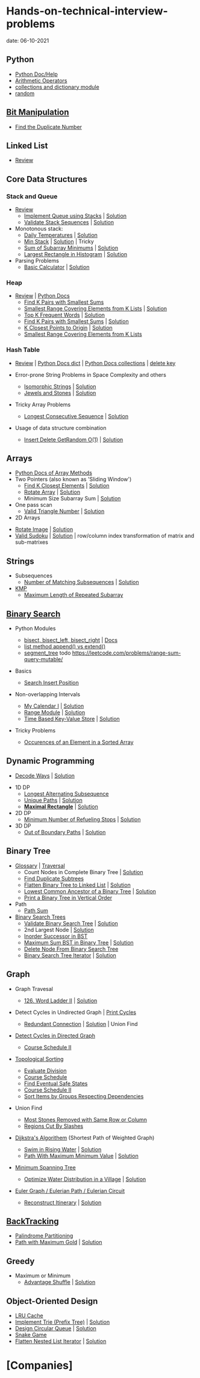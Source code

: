 # Hands-on-technical-interview-problems
date: 06-10-2021
## Python
* [Python Doc/Help](https://github.com/sue142857/Hands-on-technical-interview-problems-solutions/blob/main/Python_help.md)
* [Arithmetic Operators](https://github.com/sue142857/Hands-on-technical-interview-problems-solutions/blob/main/Python_Arithmetic_Operators.md)
* [collections and dictionary module](https://github.com/sue142857/Hands-on-technical-interview-problems-solutions/blob/main/Python%20module%20collections%20and%20dictionary.md)
* [random](https://github.com/sue142857/Hands-on-technical-interview-problems-solutions/blob/main/Python_module_random.md)

## [Bit Manipulation](https://github.com/sue142857/Hands-on-technical-interview-problems-solutions/blob/main/bit%20manipulation.md)
 - [Find the Duplicate Number](https://leetcode.com/problems/find-the-duplicate-number/)
## Linked List
* [Review](https://github.com/sue142857/Hands-on-technical-interview-problems-solutions/blob/main/Review_Linked_List.md)
## Core Data Structures
### Stack and Queue
* [Review](https://github.com/sue142857/Hands-on-technical-interview-problems-solutions/blob/main/Review_Stack_Queue.md)
  - [Implement Queue using Stacks](https://leetcode.com/problems/implement-queue-using-stacks/) | [Solution](https://github.com/sue142857/Hands-on-technical-interview-problems-solutions/blob/main/Easy_232.%20Implement%20Queue%20using%20Stacks.md)
  - [Validate Stack Sequences](https://leetcode.com/problems/validate-stack-sequences/) | [Solution](https://github.com/sue142857/Hands-on-technical-interview-problems-solutions/blob/main/Medium_946.%20Validate%20Stack%20Sequences.md)
* Monotonous stack:
  - [Daily Temperatures](https://leetcode.com/problems/daily-temperatures/) | [Solution](https://github.com/sue142857/Hands-on-technical-interview-problems-solutions/blob/main/Medium_739.%20Daily%20Temperatures.md)
  - [Min Stack](https://leetcode.com/problems/min-stack/) | [Solution](https://github.com/sue142857/Hands-on-technical-interview-problems-solutions/blob/main/Easy_155.%20Min%20Stack.md) | Tricky
  - [Sum of Subarray Minimums](https://leetcode.com/problems/sum-of-subarray-minimums/) | [Solution](https://github.com/sue142857/Hands-on-technical-interview-problems-solutions/blob/main/Medium_907.%20Sum%20of%20Subarray%20Minimums.md)
  - [Largest Rectangle in Histogram](https://leetcode.com/problems/largest-rectangle-in-histogram/) | [Solution](https://github.com/sue142857/Hands-on-technical-interview-problems-solutions/blob/main/Hard_84.%20Largest%20Rectangle%20in%20Histogram.md)
* Parsing Problems
  - [Basic Calculator](https://leetcode.com/problems/basic-calculator/) | [Solution](https://github.com/sue142857/Hands-on-technical-interview-problems-solutions/blob/main/Hard_224.%20Basic%20Calculator.md)
### Heap
* [Review](https://github.com/sue142857/compsci_guides/blob/master/heaps/heaps.md) | [Python Docs](https://docs.python.org/3/library/heapq.html)
  - [Find K Pairs with Smallest Sums](https://leetcode.com/problems/find-k-pairs-with-smallest-sums/description/)
  - [Smallest Range Covering Elements from K Lists](https://leetcode.com/problems/smallest-range-covering-elements-from-k-lists/) | [Solution](https://github.com/sue142857/Hands-on-technical-interview-problems-solutions/blob/main/Hard_632.%20Smallest%20Range%20Covering%20Elements%20from%20K%20Lists.md)
  - [Top K Frequent Words](https://leetcode.com/problems/top-k-frequent-words/description/) | [Solution](https://github.com/sue142857/Hands-on-technical-interview-problems-solutions/blob/main/Medium_692.%20Top%20K%20Frequent%20Words.md)
  - [Find K Pairs with Smallest Sums](https://leetcode.com/problems/find-k-pairs-with-smallest-sums/description/) | [Solution](https://github.com/sue142857/Hands-on-technical-interview-problems-solutions/blob/main/Medium_373.%20Find%20K%20Pairs%20with%20Smallest%20Sums.md)
  - [K Closest Points to Origin](https://leetcode.com/problems/k-closest-points-to-origin/) | [Solution](https://github.com/sue142857/Hands-on-technical-interview-problems-solutions/blob/main/Medium_973.%20K%20Closest%20Points%20to%20Origin.md)
  - [Smallest Range Covering Elements from K Lists](https://leetcode.com/problems/smallest-range-covering-elements-from-k-lists/)
### Hash Table
* [Review](https://github.com/sue142857/compsci_guides/blob/master/hash_tables/hash_tables.md) | [Python Docs dict](https://docs.python.org/3/library/stdtypes.html#dict) | [Python Docs collections](https://docs.python.org/3/library/collections.html#module-collections) | [delete key](https://stackoverflow.com/questions/11277432/how-can-i-remove-a-key-from-a-python-dictionary)
* Error-prone String Problems in Space Complexity and others
  - [Isomorphic Strings](https://leetcode.com/problems/isomorphic-strings/) | [Solution](https://github.com/sue142857/Hands-on-technical-interview-problems-solutions/blob/main/Easy_205.%20Isomorphic%20Strings.md)
  - [Jewels and Stones](https://leetcode.com/problems/jewels-and-stones/) | [Solution](https://github.com/sue142857/Hands-on-technical-interview-problems-solutions/blob/main/Easy_771.%20Jewels%20and%20Stones.md)
* Tricky Array Problems
  - [Longest Consecutive Sequence](https://leetcode.com/problems/longest-consecutive-sequence/) | [Solution](https://github.com/sue142857/Hands-on-technical-interview-problems-solutions/blob/main/Medium_128.%20Longest%20Consecutive%20Sequence.md)
 
* Usage of data structure combination
  - [Insert Delete GetRandom O(1)](https://leetcode.com/problems/insert-delete-getrandom-o1/) | [Solution](https://github.com/sue142857/Hands-on-technical-interview-problems-solutions/blob/main/Medium_380.%20Insert%20Delete%20GetRandom%20O(1).md)
## Arrays
* [Python Docs of Array Methods](https://docs.python.org/3/library/array.html)
* Two Pointers (also known as 'Sliding Window')
  - [Find K Closest Elements](https://leetcode.com/problems/find-k-closest-elements/) | [Solution](https://github.com/sue142857/Hands-on-technical-interview-problems-solutions/blob/main/Medium_658.%20Find%20K%20Closest%20Elements.md)
  - [Rotate Array](https://leetcode.com/problems/rotate-array/) | [Solution](https://github.com/sue142857/Hands-on-technical-interview-problems-solutions/blob/main/Medium_189.%20Rotate%20Array.md)
  - Minimum Size Subarray Sum | [Solution](https://github.com/sue142857/Hands-on-technical-interview-problems-solutions/blob/main/Medium_209.%20Minimum%20Size%20Subarray%20Sum.md)
* One pass scan
  - [Valid Triangle Number](https://leetcode.com/problems/valid-triangle-number/) | [Solution](https://leetcode.com/problems/valid-triangle-number/discuss/128135/A-similar-O(n2)-solution-to-3-Sum)
* 2D Arrays
 - [Rotate Image](https://leetcode.com/problems/rotate-image/) | [Solution](https://github.com/sue142857/Hands-on-technical-interview-problems-solutions/blob/main/Medium_48.%20Rotate%20Image.md)
 - [Valid Sudoku](https://leetcode.com/problems/valid-sudoku/) | [Solution](https://github.com/sue142857/Hands-on-technical-interview-problems-solutions/blob/main/Medium_36.%20Valid%20Sudoku.md) | row/column index transformation of matrix and sub-matrixes
 
## Strings
* Subsequences
  - [Number of Matching Subsequences](https://leetcode.com/problems/number-of-matching-subsequences/) | [Solution](https://github.com/sue142857/Hands-on-technical-interview-problems-solutions/blob/main/Medium_792.%20Number%20of%20Matching%20Subsequences.md)
* [KMP](https://github.com/sue142857/Hands-on-technical-interview-problems-solutions/blob/main/KMP%E5%8C%B9%E9%85%8D%E7%AE%97%E6%B3%95.md)
  - [Maximum Length of Repeated Subarray](https://leetcode.com/problems/maximum-length-of-repeated-subarray/)
## [Binary Search](https://github.com/sue142857/Hands-on-technical-interview-problems-solutions/blob/main/Review_Binary_Search.md)
* Python Modules
  - [bisect, bisect_left, bisect_right](https://github.com/sue142857/Hands-on-technical-interview-problems-solutions/blob/main/Python_module_bisect.md) | [Docs](https://docs.python.org/3/library/bisect.html)
  - [list method append() vs extend()](https://www.geeksforgeeks.org/append-extend-python/)
  - [segment_tree](todo) todo https://leetcode.com/problems/range-sum-query-mutable/
* Basics
  - [Search Insert Position](https://leetcode.com/problems/search-insert-position/)
* Non-overlapping Intervals
  - [My Calendar I](https://leetcode.com/problems/my-calendar-i/) | [Solution](https://github.com/sue142857/Hands-on-technical-interview-problems-solutions/blob/main/Medium_729.%20My%20Calendar%20I.md/)
  - [Range Module](https://leetcode.com/problems/range-module/) | [Solution](https://github.com/sue142857/Hands-on-technical-interview-problems-solutions/blob/main/Google_Hard.%20715.%20Range%20Module.md)
  - [Time Based Key-Value Store](https://leetcode.com/problems/time-based-key-value-store/) | [Solution](https://github.com/sue142857/Hands-on-technical-interview-problems-solutions/blob/main/Medium_981.%20Time%20Based%20Key-Value%20Store.md)

* Tricky Problems
  - [Occurences of an Element in a Sorted Array](https://github.com/sue142857/Hands-on-technical-interview-problems-solutions/blob/main/Occurences%20of%20an%20Element%20in%20a%20Sorted%20Array.md)
## Dynamic Programming
- [Decode Ways](https://leetcode.com/problems/decode-ways/) | [Solution](https://github.com/sue142857/Hands-on-technical-interview-problems-solutions/blob/main/Medium_91.%20Decode%20Ways.md)
* 1D DP
  - [Longest Alternating Subsequence](https://www.geeksforgeeks.org/longest-alternating-subsequence/)
  - [Unique Paths](https://leetcode.com/problems/unique-paths/) | [Solution](https://github.com/sue142857/Hands-on-technical-interview-problems-solutions/blob/main/Medium_62.%20Unique%20Paths.md)
  - [**Maximal Rectangle**](https://leetcode.com/problems/maximal-rectangle/) | [Solution](https://github.com/sue142857/Hands-on-technical-interview-problems-solutions/blob/main/Hard_85.%20Maximal%20Rectangle.md)
* 2D DP
  - [Minimum Number of Refueling Stops](https://leetcode.com/problems/minimum-number-of-refueling-stops/) | [Solution](https://github.com/sue142857/Hands-on-technical-interview-problems-solutions/blob/main/Hard_871.%20Minimum%20Number%20of%20Refueling%20Stops.md)
* 3D DP
  - [Out of Boundary Paths](https://leetcode.com/problems/out-of-boundary-paths/) | [Solution](https://github.com/sue142857/Hands-on-technical-interview-problems-solutions/tree/main)
## Binary Tree
* [Glossary](https://github.com/sue142857/Hands-on-technical-interview-problems-solutions/blob/main/Review_Binary_Tree.md) | [Traversal](https://github.com/sue142857/Hands-on-technical-interview-problems-solutions/blob/main/Review_Binary_Tree_Traversal.md)
  - Count Nodes in Complete Binary Tree | [Solution](https://github.com/sue142857/Hands-on-technical-interview-problems-solutions/blob/main/Medium_Count%20Nodes%20in%20Complete%20Binary%20Tree.md)
  - [Find Duplicate Subtrees](https://leetcode.com/problems/find-duplicate-subtrees/)
  - [Flatten Binary Tree to Linked List](https://leetcode.com/problems/flatten-binary-tree-to-linked-list/) | [Solution](https://github.com/sue142857/Hands-on-technical-interview-problems-solutions/blob/main/medium_114.%20Flatten%20Binary%20Tree%20to%20Linked%20List.md)
  - [Lowest Common Ancestor of a Binary Tree](https://leetcode.com/problems/lowest-common-ancestor-of-a-binary-tree/) | [Solution](https://github.com/sue142857/Hands-on-technical-interview-problems-solutions/blob/main/medium_236.%20Lowest%20Common%20Ancestor%20of%20a%20Binary%20Tree.md)
  - [Print a Binary Tree in Vertical Order](https://www.geeksforgeeks.org/print-binary-tree-vertical-order/)
* Path
  - [Path Sum](https://leetcode.com/problems/path-sum/)
* [Binary Search Trees](https://github.com/sue142857/Hands-on-technical-interview-problems-solutions/blob/main/Review_Binary_Search_Trees.md)
   - [Validate Binary Search Tree](https://leetcode.com/problems/validate-binary-search-tree/) | [Solution](https://github.com/sue142857/Hands-on-technical-interview-problems-solutions/blob/main/Medium_98.%20Validate%20Binary%20Search%20Tree.md)
   - 2nd Largest Node | [Solution](https://github.com/sue142857/Hands-on-technical-interview-problems-solutions/blob/main/the%202nd%20largest%20tree%20node%20of%20BST.md)
   - [Inorder Successor in BST](https://leetcode.com/problems/inorder-successor-in-bst/)
   - [Maximum Sum BST in Binary Tree](https://leetcode.com/problems/maximum-sum-bst-in-binary-tree/) | [Solution](https://github.com/sue142857/Hands-on-technical-interview-problems-solutions/blob/main/Hard_1373.%20Max%20Sum%20BST.md)
   - [Delete Node From Binary Search Tree](https://guides.codepath.org/compsci/Delete-Node-From-Binary-Search-Tree)
   - [Binary Search Tree Iterator](https://leetcode.com/problems/binary-search-tree-iterator/) | [Solution](https://github.com/sue142857/Hands-on-technical-interview-problems-solutions/blob/main/Medium_173.%20Binary%20Search%20Tree%20Iterator.md)
## Graph
* Graph Travesal
  - [126. Word Ladder II](https://leetcode.com/problems/word-ladder-ii/) | [Solution](https://github.com/sue142857/Hands-on-technical-interview-problems-solutions/blob/main/Hard_126.%20Word%20Ladder%20II.md)
* Detect Cycles in Undirected Graph | [Print Cycles](https://github.com/sue142857/Hands-on-technical-interview-problems-solutions/blob/main/Print%20Cycles%20in%20Undirected%20Graph.md)
  - [Redundant Connection](https://leetcode.com/problems/redundant-connection/) | [Solution](https://github.com/sue142857/Hands-on-technical-interview-problems-solutions/blob/main/Medium_684.%20Redundant%20Connection.md) | Union Find
 
* [Detect Cycles in Directed Graph](https://github.com/sue142857/Hands-on-technical-interview-problems-solutions/blob/main/Detected%20Cycle%20in%20a%20Directed%20Graph.md)
  - [Course Schedule II](https://leetcode.com/problems/course-schedule-ii/)
* [Topological Sorting](https://guides.codepath.org/compsci/Topological-Sort)
  - [Evaluate Division](https://leetcode.com/problems/evaluate-division/)
  - [Course Schedule](https://leetcode.com/problems/course-schedule/)
  - [Find Eventual Safe States](https://leetcode.com/problems/find-eventual-safe-states/)
  - [Course Schedule II](https://leetcode.com/problems/course-schedule-ii/)
  - [Sort Items by Groups Respecting Dependencies](https://leetcode.com/problems/sort-items-by-groups-respecting-dependencies/)
* Union Find
  - [Most Stones Removed with Same Row or Column](https://leetcode.com/problems/most-stones-removed-with-same-row-or-column/)
  - [Regions Cut By Slashes](https://leetcode.com/problems/regions-cut-by-slashes/)
* [Dijkstra's Algorithem](https://github.com/sue142857/Hands-on-technical-interview-problems-solutions/blob/main/Dijkstra's%20Algorithm.md) (Shortest Path of Weighted Graph)
  - [Swim in Rising Water](https://leetcode.com/problems/swim-in-rising-water/) | [Solution](https://github.com/sue142857/Hands-on-technical-interview-problems-solutions/blob/main/Hard_778.%20Swim%20in%20Rising%20Water.md)
  - [Path With Maximum Minimum Value](https://leetcode.com/problems/path-with-maximum-minimum-value/) | [Solution](https://github.com/sue142857/Hands-on-technical-interview-problems-solutions/blob/main/Medium_1102.%20Path%20With%20Maximum%20Minimum%20Value.md)

* [Minimum Spanning Tree](https://github.com/sue142857/Hands-on-technical-interview-problems-solutions/blob/main/Minimum%20Spanning%20Tree.md)
  - [Optimize Water Distribution in a Village](https://leetcode.com/problems/optimize-water-distribution-in-a-village/) | [Solution](https://github.com/sue142857/Hands-on-technical-interview-problems-solutions/blob/main/Hard_1168.%20Optimize%20Water%20Distribution%20in%20a%20Village.md)

* [Euler Graph / Eulerian Path / Eulerian Circuit](https://github.com/sue142857/Hands-on-technical-interview-problems-solutions/blob/main/Eulerian%20Path%20and%20Circuit.md)
  - [Reconstruct Itinerary](https://leetcode.com/problems/reconstruct-itinerary/) | [Solution](https://github.com/sue142857/Hands-on-technical-interview-problems-solutions/blob/main/Medium_332.%20Reconstruct%20Itinerary.md)

## [BackTracking](https://github.com/sue142857/Hands-on-technical-interview-problems-solutions/blob/main/Backtracking.md)
  - [Palindrome Partitioning](https://leetcode.com/problems/palindrome-partitioning/)
  - [Path with Maximum Gold](https://leetcode.com/problems/path-with-maximum-gold/) | [Solution](https://github.com/sue142857/Hands-on-technical-interview-problems-solutions/blob/main/Medium_1219.%20Path%20with%20Maximum%20Gold.md)

## Greedy
* Maximum or Minimum
  - [Advantage Shuffle](https://leetcode.com/problems/advantage-shuffle/) | [Solution](https://github.com/sue142857/Hands-on-technical-interview-problems-solutions/blob/main/Medium_870.%20Advantage%20Shuffle.md)

## Object-Oriented Design
  - [LRU Cache](https://leetcode.com/problems/lru-cache/)
  - [Implement Trie (Prefix Tree)](https://leetcode.com/problems/implement-trie-prefix-tree/) | [Solution](https://github.com/sue142857/Hands-on-technical-interview-problems-solutions/blob/main/Medium_208.%20Implement%20Trie%20(Prefix%20Tree).md)
  - [Design Circular Queue](https://leetcode.com/problems/design-circular-queue/) | [Solution](https://github.com/sue142857/Hands-on-technical-interview-problems-solutions/blob/main/Medium_622.%20Design%20Circular%20Queue.md)
  - [Snake Game](https://www.geeksforgeeks.org/design-snake-game/)
  - [Flatten Nested List Iterator](https://leetcode.com/problems/flatten-nested-list-iterator/) | [Solution](https://github.com/sue142857/Hands-on-technical-interview-problems-solutions/blob/main/Medium_341.%20Flatten%20Nested%20List%20Iterator.md)
# [Companies]

